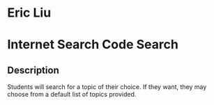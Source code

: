 # Eric Liu

# Internet Search Code Search

## Description
Students will search for a topic of their choice. If they want, they may choose from a default list of topics provided.
